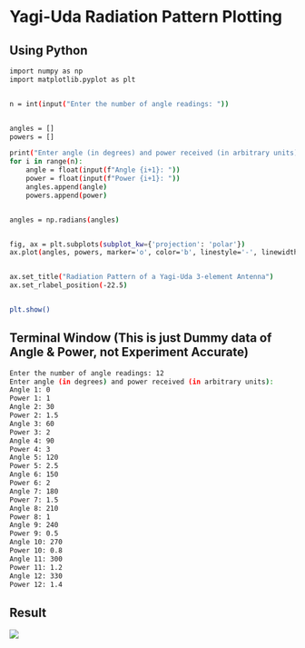 # Yagi-Uda Radiation Pattern Plotting


## Using Python

```bash
import numpy as np
import matplotlib.pyplot as plt


n = int(input("Enter the number of angle readings: "))


angles = []
powers = []

print("Enter angle (in degrees) and power received (in arbitrary units):")
for i in range(n):
    angle = float(input(f"Angle {i+1}: "))
    power = float(input(f"Power {i+1}: "))
    angles.append(angle)
    powers.append(power)


angles = np.radians(angles)


fig, ax = plt.subplots(subplot_kw={'projection': 'polar'})
ax.plot(angles, powers, marker='o', color='b', linestyle='-', linewidth=2)


ax.set_title("Radiation Pattern of a Yagi-Uda 3-element Antenna")
ax.set_rlabel_position(-22.5)  


plt.show()

```

## Terminal Window (This is just Dummy data of Angle & Power, not Experiment Accurate)
```bash
Enter the number of angle readings: 12
Enter angle (in degrees) and power received (in arbitrary units):
Angle 1: 0
Power 1: 1
Angle 2: 30
Power 2: 1.5
Angle 3: 60
Power 3: 2
Angle 4: 90
Power 4: 3
Angle 5: 120
Power 5: 2.5
Angle 6: 150
Power 6: 2
Angle 7: 180
Power 7: 1.5
Angle 8: 210
Power 8: 1
Angle 9: 240
Power 9: 0.5
Angle 10: 270
Power 10: 0.8
Angle 11: 300
Power 11: 1.2
Angle 12: 330
Power 12: 1.4
```

## Result
<img src="./img/Figure.png">
